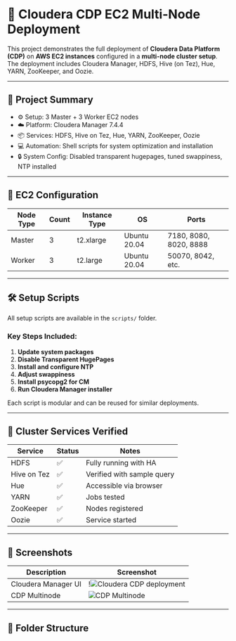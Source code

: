 # 🧠 Cloudera CDP EC2 Multi-Node Deployment

This project demonstrates the full deployment of **Cloudera Data Platform (CDP)** on **AWS EC2 instances** configured in a **multi-node cluster setup**. The deployment includes Cloudera Manager, HDFS, Hive (on Tez), Hue, YARN, ZooKeeper, and Oozie.

---

## 📌 Project Summary

- ⚙️ Setup: 3 Master + 3 Worker EC2 nodes
- ☁️ Platform: Cloudera Manager 7.4.4
- 📦 Services: HDFS, Hive on Tez, Hue, YARN, ZooKeeper, Oozie
- 💻 Automation: Shell scripts for system optimization and installation
- 🔒 System Config: Disabled transparent hugepages, tuned swappiness, NTP installed

---

## 🔧 EC2 Configuration

| Node Type | Count | Instance Type | OS           | Ports         |
|-----------|-------|----------------|--------------|----------------|
| Master    | 3     | t2.xlarge      | Ubuntu 20.04 | 7180, 8080, 8020, 8888 |
| Worker    | 3     | t2.large       | Ubuntu 20.04 | 50070, 8042, etc. |

---

## 🛠️ Setup Scripts

All setup scripts are available in the `scripts/` folder.

### Key Steps Included:

1. **Update system packages**
2. **Disable Transparent HugePages**
3. **Install and configure NTP**
4. **Adjust swappiness**
5. **Install psycopg2 for CM**
6. **Run Cloudera Manager installer**

Each script is modular and can be reused for similar deployments.

---

## 🧪 Cluster Services Verified

| Service        | Status   | Notes                      |
|----------------|----------|----------------------------|
| HDFS           | ✅       | Fully running with HA      |
| Hive on Tez    | ✅       | Verified with sample query |
| Hue            | ✅       | Accessible via browser     |
| YARN           | ✅       | Jobs tested                |
| ZooKeeper      | ✅       | Nodes registered           |
| Oozie          | ✅       | Service started            |

---

## 📸 Screenshots

| Description           | Screenshot                      |
|-----------------------|----------------------------------|
| Cloudera Manager UI   | !![Cloudera CDP deployment](https://github.com/user-attachments/assets/ab5764a8-7db8-49ac-b073-07cf1e5c37db)|
| CDP Multinode         | ![CDP Multinode](https://github.com/user-attachments/assets/d1346265-121d-4091-ad7a-1c5bfe97dae1)|

---

## 📁 Folder Structure

